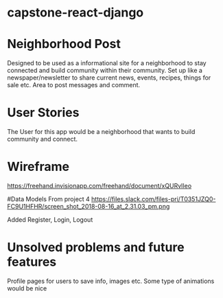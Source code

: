# capstone-react-django

# Neighborhood Post
Designed to be used as a informational site for a neighborhood to stay connected and build community within their community.
Set up like a newspaper/newsletter to share current news, events, recipes, things for sale etc.  Area to post messages and comment.

# User Stories
The User for this app would be a neighborhood that wants to build community and connect.

# Wireframe
https://freehand.invisionapp.com/freehand/document/xQURvlIeo

#Data Models
From project 4
https://files.slack.com/files-pri/T0351JZQ0-FC9U1HFHR/screen_shot_2018-08-16_at_2.31.03_pm.png

Added Register, Login, Logout

# Unsolved problems and future features
Profile pages for users to save info, images etc.
Some type of animations would be nice

